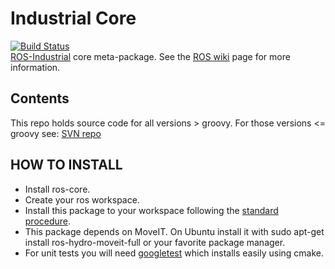 # Industrial Core
[![Build Status](http://jenkins.ros.org/job/devel-hydro-industrial_core/badge/icon)](http://jenkins.ros.org/job/devel-hydro-industrial_core/)<BR>
[ROS-Industrial][] core meta-package.  See the [ROS wiki][] page for more information.  

## Contents

This repo holds source code for all versions > groovy. For those versions <= groovy see: [SVN repo][]

[ROS-Industrial]: http://www.ros.org/wiki/Industrial
[ROS wiki]: http://ros.org/wiki/industrial_core
[SVN repo]: https://code.google.com/p/swri-ros-pkg/source/browse

## HOW TO INSTALL

* Install ros-core.
* Create your ros  workspace.
* Install this package to your workspace following the [standard procedure](http://wiki.ros.org/catkin/Tutorials/workspace_overlaying). 
* This package depends on MoveIT. On Ubuntu install it with  sudo apt-get install ros-hydro-moveit-full or your favorite package manager.
* For unit tests you will need [googletest](https://code.google.com/p/googletest/) which installs easily using cmake. 
